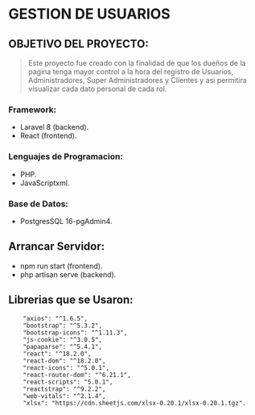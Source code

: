    # GESTION DE USUARIOS                     
## OBJETIVO DEL PROYECTO: 
> Este proyecto fue creado con la finalidad de que los dueños de la pagina tenga mayor control a la hora del registro de Usuarios, Administradores, Super Administradores y Clientes y asi permitira visualizar cada dato personal de cada rol.

### Framework:
- Laravel 8 (backend).
- React (frontend).

### Lenguajes de Programacion: 
- PHP. 
- JavaScriptxml. 

### Base de Datos:
- PostgresSQL 16-pgAdmin4.

## Arrancar Servidor:
- npm run start (frontend).
- php artisan serve (backend).


## Librerias que se Usaron:
```
    "axios": "^1.6.5",
    "bootstrap": "^5.3.2",
    "bootstrap-icons": "^1.11.3",
    "js-cookie": "^3.0.5",
    "papaparse": "^5.4.1",
    "react": "^18.2.0",
    "react-dom": "^18.2.0",
    "react-icons": "^5.0.1",
    "react-router-dom": "^6.21.1",
    "react-scripts": "5.0.1",
    "reactstrap": "^9.2.2",
    "web-vitals": "^2.1.4",
    "xlsx": "https://cdn.sheetjs.com/xlsx-0.20.1/xlsx-0.20.1.tgz".
```
